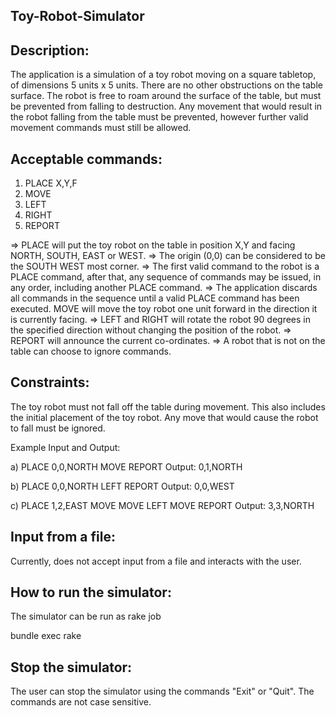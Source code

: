 Toy-Robot-Simulator
-------------------

Description:
------------

The application is a simulation of a toy robot moving on a square tabletop, of dimensions 5 units x 5 units. 
There are no other obstructions on the table surface. The robot is free to roam around the surface of the table, but must be prevented from falling to destruction. 
Any movement that would result in the robot falling from the table must be prevented, however further valid movement commands must still be allowed.

Acceptable commands:
--------------------

1) PLACE X,Y,F 
2) MOVE 
3) LEFT 
4) RIGHT
5) REPORT

=> PLACE will put the toy robot on the table in position X,Y and facing NORTH, SOUTH, EAST or WEST. 
=> The origin (0,0) can be considered to be the SOUTH WEST most corner. 
=> The first valid command to the robot is a PLACE command, after that, any sequence of commands may be issued, in any order, including another PLACE command. 
=> The application discards all commands in the sequence until a valid PLACE command has been executed. MOVE will move the toy robot one unit forward in the direction it is currently facing. 
=> LEFT and RIGHT will rotate the robot 90 degrees in the specified direction without changing the position of the robot. 
=> REPORT will announce the current co-ordinates.
=> A robot that is not on the table can choose to ignore commands. 


Constraints: 
------------

The toy robot must not fall off the table during movement. 
This also includes the initial placement of the toy robot. Any move that would cause the robot to fall must be ignored.

Example Input and Output: 

a) PLACE 0,0,NORTH MOVE REPORT Output: 0,1,NORTH

b) PLACE 0,0,NORTH LEFT REPORT Output: 0,0,WEST

c) PLACE 1,2,EAST MOVE MOVE LEFT MOVE REPORT Output: 3,3,NORTH

Input from a file:
------------------

Currently, does not accept input from a file and interacts with the user.


How to run the simulator:
-------------------------

The simulator can be run as rake job

bundle exec rake

Stop the simulator:
------------------

The user can stop the simulator using the commands "Exit" or "Quit". The commands are not case sensitive.


